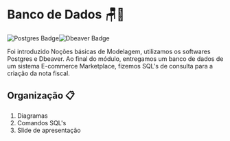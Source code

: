 # Banco de Dados 🪑🎲
![Postgres Badge](https://img.shields.io/badge/postgres-%23316192.svg?&style=for-the-badge&logo=postgresql&logoColor=white)![Dbeaver Badge](http://img.shields.io/badge/-Dbeaver-lightgrey?style=for-the-badge)

Foi introduzido Noções básicas de Modelagem, utilizamos os softwares Postgres e Dbeaver. 
Ao final do módulo, entregamos um banco de dados de um sistema E-commerce Marketplace, fizemos SQL's de consulta para a criação da nota fiscal.

## Organização 📋

1. Diagramas 
2. Comandos SQL's
3. Slide de apresentação

